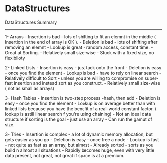 # DataStructures
DataStructures Summary

---

1- Arrays 
	- Insertion is bad - lots of shifting to fit an elemnt in the middle ( Insertion in the end of array is OK ).
	- Deletion is bad - lots of shifting after removing an elemnt 
	- Lookup is great - random access, constant time.
	- Great at Sorting.
	- Relatively small size-wise
	- Stuck with a fixed size, no flexibiloty

2- Linked Lists 
	- Insertion is easy - just tack onto the front
	- Deletion is easy - once you find the element
	- Lookup is bad - have to rely on linear search
	- Relatively difficult to Sort - unless you are willing to compromise on super-fast insertion and instead sort as you construct.
	- Relatively small size-wise ( not as small as arrays)
	
3- Hash Tables
	- Insertion is two-step process -hash, then add
	- Deletion is easy - once you find the element
	- Lookup is on average better than with linked lists because you have the benefit of a real-world constant factor. ( lookup is astill linear search f you're using chaining)
	- Not an ideal data structure if sorting is the goal - just use an array
	- Can run the gamut of size.
	
3- Tries
	- Insertion is complex - a lot of dynamic memory allocation, but gets easier as you go
	- Deletion is easy - once free a node
	- Lookup is fast - not quite as fast as an array, but almost
	- Already sorted - sorts as you build n almost all situations
	- Rapidly becomes huge, even with very little data present, not great, not great if space is at a premium.